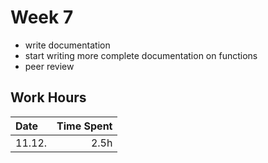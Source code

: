 # Week 7

- write documentation
- start writing more complete documentation on functions
- peer review

## Work Hours
| Date   | Time Spent |
| :----- | ---------: |
| 11.12. | 2.5h       |
